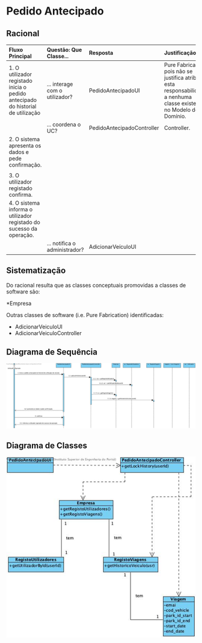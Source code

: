 # Pedido Antecipado

## Racional

| Fluxo Principal                                                                                        | Questão: Que Classe...                                      | Resposta                                       | Justificação                                                                                                         |
|:-------------------------------------------------------------------------------------------------------|:------------------------------------------------------------|:-----------------------------------------------|:---------------------------------------------------------------------------------------------------------------------|
| 1. O utilizador registado inicia o pedido antecipado do historial de utilização | ... interage com o utilizador? | PedidoAntecipadoUI                          | Pure Fabrication, pois não se justifica atribuir esta responsabilidade a nenhuma classe existente no Modelo de Domínio. |
|| ... coordena o UC?                                                                              | PedidoAntecipadoController                                | Controller.                                    |                                                                                                                                            
| 2.	 O sistema apresenta os dados e pede confirmação.                                                             |  |                                    |                                                                                                                  |
||                                         |                                           |  |                                                                                                                      |
| 3. O utilizador registado confirma.                                                                     |                                                             |                                                |                                                                                                                      |
| 4. O sistema informa o utilizador registado do sucesso da operação.                        |       |                              |                                                                 |
|| ... notifica o administrador?                                                                                   | AdicionarVeículoUI                                        |                                                |                                                                                                                      |

## Sistematização ##

 Do racional resulta que as classes conceptuais promovidas a classes de software são:

 *Empresa

Outras classes de software (i.e. Pure Fabrication) identificadas:  

 * AdicionarVeiculoUI  
 * AdicionarVeiculoController

##	Diagrama de Sequência

![SD_UC21.jpg](SD_UC21.jpg)

##	Diagrama de Classes

![CD_UC21.jpg](CD_UC21.jpg)

